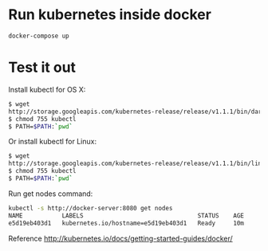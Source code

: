 # Run kubernetes inside docker

`docker-compose up`

# Test it out

Install kubectl for OS X:

```sh
$ wget
http://storage.googleapis.com/kubernetes-release/release/v1.1.1/bin/darwin/amd64/kubectl
$ chmod 755 kubectl
$ PATH=$PATH:`pwd`
```

Or install kubectl for Linux:

```sh
$ wget
http://storage.googleapis.com/kubernetes-release/release/v1.1.1/bin/linux/amd64/kubectl
$ chmod 755 kubectl
$ PATH=$PATH:`pwd`
```

Run get nodes command:

```sh
kubectl -s http://docker-server:8080 get nodes
NAME           LABELS                                STATUS    AGE
e5d19eb403d1   kubernetes.io/hostname=e5d19eb403d1   Ready     10m
```

Reference http://kubernetes.io/docs/getting-started-guides/docker/
